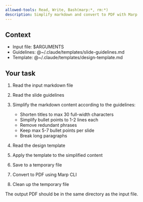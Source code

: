 ```yaml
---
allowed-tools: Read, Write, Bash(marp:*, rm:*)
description: Simplify markdown and convert to PDF with Marp
---
```


## Context

- Input file: $ARGUMENTS
- Guidelines: @~/.claude/templates/slide-guidelines.md
- Template: @~/.claude/templates/design-template.md

## Your task

1. Read the input markdown file
2. Read the slide guidelines
3. Simplify the markdown content according to the guidelines:

   - Shorten titles to max 30 full-width characters
   - Simplify bullet points to 1-2 lines each
   - Remove redundant phrases
   - Keep max 5-7 bullet points per slide
   - Break long paragraphs

4. Read the design template
5. Apply the template to the simplified content
6. Save to a temporary file
7. Convert to PDF using Marp CLI
8. Clean up the temporary file

The output PDF should be in the same directory as the input file.
